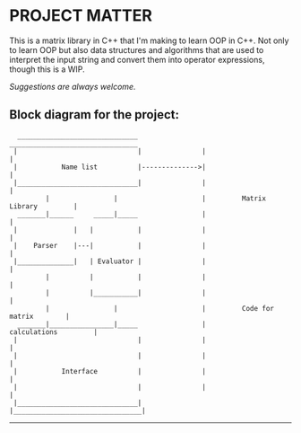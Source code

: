 # PROJECT MATTER

This is a matrix library in C++ that I'm making to learn OOP in C++.
Not only to learn OOP but also data structures and algorithms that are used to interpret the input string and convert them into operator expressions, though this is a WIP.

*Suggestions are always welcome.*

## Block diagram for the project:
```
  ______________________________                 ________________________________
 |                              |               |                                |
 |           Name list          |-------------->|                                |
 |______________________________|               |                                |
         |                |                     |         Matrix Library         |
  _______|______     _____|_____                |                                |
 |              |   |           |               |                                |
 |    Parser    |---|           |               |                                |
 |______________|   | Evaluator |               |                                |
         |          |           |               |                                |
         |          |___________|               |                                |
         |                |                     |         Code for matrix        |
  _______|________________|_____                |           calculations         |
 |                              |               |                                |
 |                              |               |                                |
 |           Interface          |               |                                |
 |                              |               |                                |
 |______________________________|               |________________________________|

```
---------------------

